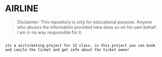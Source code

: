 # AIRLINE
> Disclaimer: This repository is only for educational purpose. Anyone who abuses the information provided here does so on his own behalf. I am in no way responsible for it.

```

its a airticketing project for 12 class, in this project you can book and cancle the ticket and get info about the ticket owner






```


